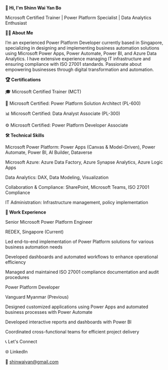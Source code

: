 **👋 Hi, I'm Shinn Wai Yan Bo**

Microsoft Certified Trainer | Power Platform Specialist | Data Analytics Enthusiast

**🧑‍💼 About Me**

I’m an experienced Power Platform Developer currently based in Singapore, specializing in designing and implementing business automation solutions using Microsoft Power Apps, Power Automate, Power BI, and Azure Data Analytics. I have extensive experience managing IT infrastructure and ensuring compliance with ISO 27001 standards. Passionate about empowering businesses through digital transformation and automation.

**🏆 Certifications**

🎓 Microsoft Certified Trainer (MCT)

🧠 Microsoft Certified: Power Platform Solution Architect (PL-600)

📊 Microsoft Certified: Data Analyst Associate (PL-300)

⚙️ Microsoft Certified: Power Platform Developer Associate

**🛠️ Technical Skills**

Microsoft Power Platform: Power Apps (Canvas & Model-Driven), Power Automate, Power BI, AI Builder, Dataverse

Microsoft Azure: Azure Data Factory, Azure Synapse Analytics, Azure Logic Apps

Data Analytics: DAX, Data Modeling, Visualization

Collaboration & Compliance: SharePoint, Microsoft Teams, ISO 27001 Compliance

IT Administration: Infrastructure management, policy implementation

**💼 Work Experience**

Senior Microsoft Power Platform Engineer

REDEX, Singapore (Current)

Led end-to-end implementation of Power Platform solutions for various business automation needs

Developed dashboards and automated workflows to enhance operational efficiency

Managed and maintained ISO 27001 compliance documentation and audit procedures

Power Platform Developer

Vanguard Myanmar (Previous)

Designed customized applications using Power Apps and automated business processes with Power Automate

Developed interactive reports and dashboards with Power BI

Coordinated cross-functional teams for efficient project delivery

📞 Let's Connect

🌐 LinkedIn

📧 shinwaiyan@gmail.com

